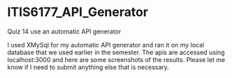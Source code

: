 # ITIS6177_API_Generator
Quiz 14 use an automatic API generator

I used XMySql for my automatic API generator and ran it on my local database that we used earlier in the semester. The apis are accessed using localhost:3000 and here are some screenshots of the results. Please let me know if I need to submit anything else that is necessary.
